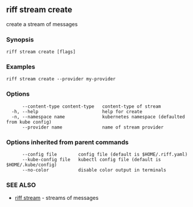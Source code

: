 ## riff stream create

create a stream of messages

### Synopsis

<todo>

```
riff stream create [flags]
```

### Examples

```
riff stream create --provider my-provider
```

### Options

```
      --content-type content-type   content-type of stream
  -h, --help                        help for create
  -n, --namespace name              kubernetes namespace (defaulted from kube config)
      --provider name               name of stream provider
```

### Options inherited from parent commands

```
      --config file        config file (default is $HOME/.riff.yaml)
      --kube-config file   kubectl config file (default is $HOME/.kube/config)
      --no-color           disable color output in terminals
```

### SEE ALSO

* [riff stream](riff_stream.md)	 - streams of messages

